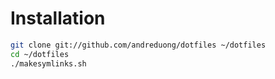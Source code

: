 # Installation
``` bash
git clone git://github.com/andreduong/dotfiles ~/dotfiles
cd ~/dotfiles
./makesymlinks.sh
```
